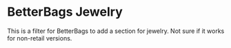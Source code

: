 # BetterBags Jewelry

This is a filter for BetterBags to add a section for jewelry. Not sure if it works for non-retail versions.
